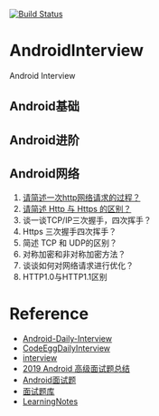 [![Build Status](https://travis-ci.org/yeungeek/AndroidInterview.svg?branch=master)](https://travis-ci.org/yeungeek/AndroidInterview)
# AndroidInterview
Android Interview

## Android基础
## Android进阶
## Android网络
1. [请简述一次http网络请求的过程？](network/FirstHttpRequest.md)
2. [请简述 Http 与 Https 的区别？](network/DiffHttpAndHttps.md)
3. 谈一谈TCP/IP三次握手，四次挥手？
4. Https 三次握手四次挥手？
5. 简述 TCP 和 UDP的区别？
6. 对称加密和非对称加密方法？
7. 谈谈如何对网络请求进行优化？
8. HTTP1.0与HTTP1.1区别

# Reference
* [Android-Daily-Interview](https://github.com/Moosphan/Android-Daily-Interview)
* [CodeEggDailyInterview](https://github.com/codeegginterviewgroup/CodeEggDailyInterview)
* [interview](https://github.com/hadyang/interview)
* [2019 Android 高级面试题总结](https://mp.weixin.qq.com/s/hzCBLwMY04aPWrcTlJ2uPQ)
* [Android面试题](https://github.com/AweiLoveAndroid/CommonDevKnowledge/blob/master/interview/contents/Android%E9%9D%A2%E8%AF%95%E9%A2%98.md)
* [面试题库](http://www.jackywang.tech/AndroidInterview-Q-A/interview/)
* [LearningNotes](https://github.com/francistao/LearningNotes)